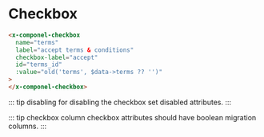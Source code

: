 # Checkbox

```html
<x-componel-checkbox
  name="terms"
  label="accept terms & conditions"
  checkbox-label="accept"
  id="terms_id"
  :value="old('terms', $data->terms ?? '')"
>
</x-componel-checkbox>
```

::: tip disabling
for disabling the checkbox set disabled attributes.
:::

::: tip checkbox column
checkbox attributes should have boolean migration columns.
:::

